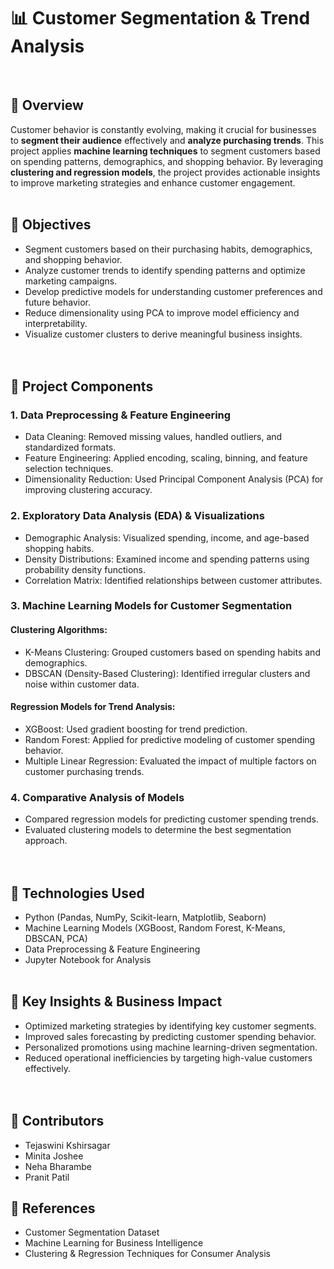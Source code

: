 # 📊 Customer Segmentation & Trend Analysis  
<br>


## 📌 Overview  
Customer behavior is constantly evolving, making it crucial for businesses to **segment their audience** effectively and **analyze purchasing trends**. This project applies **machine learning techniques** to segment customers based on spending patterns, demographics, and shopping behavior. By leveraging **clustering and regression models**, the project provides actionable insights to improve marketing strategies and enhance customer engagement.
<br><br>


## 🎯 Objectives  
- Segment customers based on their purchasing habits, demographics, and shopping behavior.  
- Analyze customer trends to identify spending patterns and optimize marketing campaigns.  
- Develop predictive models for understanding customer preferences and future behavior.  
- Reduce dimensionality using PCA to improve model efficiency and interpretability.  
- Visualize customer clusters to derive meaningful business insights.  
<br><br>


## 📂 Project Components  

### 1. Data Preprocessing & Feature Engineering
- Data Cleaning: Removed missing values, handled outliers, and standardized formats.  
- Feature Engineering: Applied encoding, scaling, binning, and feature selection techniques.  
- Dimensionality Reduction: Used Principal Component Analysis (PCA) for improving clustering accuracy.  

### 2. Exploratory Data Analysis (EDA) & Visualizations
- Demographic Analysis: Visualized spending, income, and age-based shopping habits.  
- Density Distributions: Examined income and spending patterns using probability density functions.  
- Correlation Matrix: Identified relationships between customer attributes.  

### 3. Machine Learning Models for Customer Segmentation
#### Clustering Algorithms:
- K-Means Clustering: Grouped customers based on spending habits and demographics.  
- DBSCAN (Density-Based Clustering): Identified irregular clusters and noise within customer data.  

#### Regression Models for Trend Analysis:
- XGBoost: Used gradient boosting for trend prediction.  
- Random Forest: Applied for predictive modeling of customer spending behavior.  
- Multiple Linear Regression: Evaluated the impact of multiple factors on customer purchasing trends.  

### 4. Comparative Analysis of Models
- Compared regression models for predicting customer spending trends.  
- Evaluated clustering models to determine the best segmentation approach.  
<br><br>


## 🚀 Technologies Used  
- Python (Pandas, NumPy, Scikit-learn, Matplotlib, Seaborn)
- Machine Learning Models (XGBoost, Random Forest, K-Means, DBSCAN, PCA)
- Data Preprocessing & Feature Engineering
- Jupyter Notebook for Analysis
<br><br>


## 📜 Key Insights & Business Impact  
- Optimized marketing strategies by identifying key customer segments.  
- Improved sales forecasting by predicting customer spending behavior.  
- Personalized promotions using machine learning-driven segmentation.  
- Reduced operational inefficiencies by targeting high-value customers effectively.  
<br><br>

## 📢 Contributors
- Tejaswini Kshirsagar
- Minita Joshee
- Neha Bharambe
- Pranit Patil

## 🔗 References
- Customer Segmentation Dataset
- Machine Learning for Business Intelligence
- Clustering & Regression Techniques for Consumer Analysis
